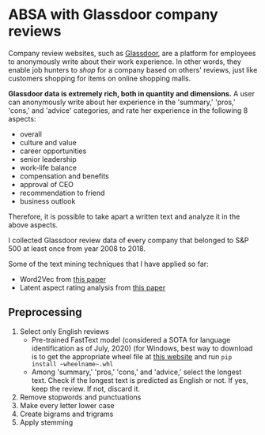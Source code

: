 # ABSA with Glassdoor company reviews
Company review websites, such as [Glassdoor](https://www.glassdoor.com/index.htm), are a platform for employees to anonymously write about their work experience.
In other words, they enable job hunters to *shop* for a company based on others' reviews, just like customers shopping for items on online shopping malls.

**Glassdoor data is extremely rich, both in quantity and dimensions.** A user can anonymously write about her experience in the 'summary,' 'pros,' 'cons,' and 'advice' categories, and rate her experience in the following 8 aspects:
- overall
- culture and value
- career opportunities
- senior leadership
- work-life balance
- compensation and benefits
- approval of CEO
- recommendation to friend
- business outlook

Therefore, it is possible to take apart a written text and analyze it in the above aspects.

I collected Glassdoor review data of every company that belonged to S&P 500 at least once from year 2008 to 2018.

Some of the text mining techniques that I have applied so far:
- Word2Vec from [this paper](https://arxiv.org/pdf/1301.3781.pdf)
- Latent aspect rating analysis from [this paper](https://www.cs.virginia.edu/~hw5x/paper/rp166f-wang.pdf)

## Preprocessing
1. Select only English reviews
   - Pre-trained FastText model (considered a SOTA for language identification as of July, 2020) (for Windows, best way to download is to get the appropriate wheel file at [this website](https://www.lfd.uci.edu/~gohlke/pythonlibs/#fasttext) and run `pip install ~wheelname~.whl`
   - Among 'summary,' 'pros,' 'cons,' and 'advice,' select the longest text. Check if the longest text is predicted as English or not. If yes, keep the review. If not, discard it.
2. Remove stopwords and punctuations
3. Make every letter lower case
4. Create bigrams and trigrams
5. Apply stemming

